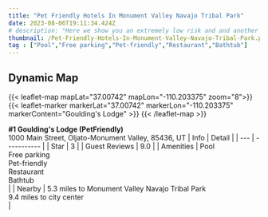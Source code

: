 ```yaml
---
title: "Pet Friendly Hotels In Monument Valley Navajo Tribal Park"
date: 2023-08-06T19:11:34.424Z
# description: "Here we show you an extremely low risk and and another medium risk approach to earn passive income "
thumbnail: /Pet-Friendly-Hotels-In-Monument-Valley-Navajo-Tribal-Park.png
tag : ["Pool","Free parking","Pet-friendly","Restaurant","Bathtub"]
---
```


## Dynamic Map
{{< leaflet-map  mapLat="37.00742" mapLon="-110.203375" zoom="8">}}
    {{< leaflet-marker markerLat="37.00742" markerLon="-110.203375" markerContent="Goulding's Lodge" >}}
{{< /leaflet-map >}}


**#1 Goulding's Lodge (PetFriendly)**<br>1000 Main Street, Oljato-Monument Valley, 85436, UT
| Info | Detail |
| --- | ----------- |
| Star | 3 |
| Guest Reviews | 9.0 |
| Amenities | Pool<br>Free parking<br>Pet-friendly<br>Restaurant<br>Bathtub<br> |
| Nearby | 5.3 miles to Monument Valley Navajo Tribal Park<br>9.4 miles to city center<br> |


